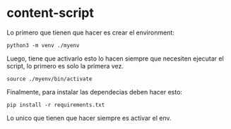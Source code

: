 # content-script

Lo primero que tienen que hacer es crear el environment:
```
python3 -m venv ./myenv
```
Luego, tiene que activarlo esto lo hacen siempre que necesiten ejecutar el script, lo primero es solo la primera vez.
```
source ./myenv/bin/activate
```
Finalmente, para instalar las dependecias deben hacer esto:
```
pip install -r requirements.txt
```
Lo unico que tienen que hacer siempre es activar el env.